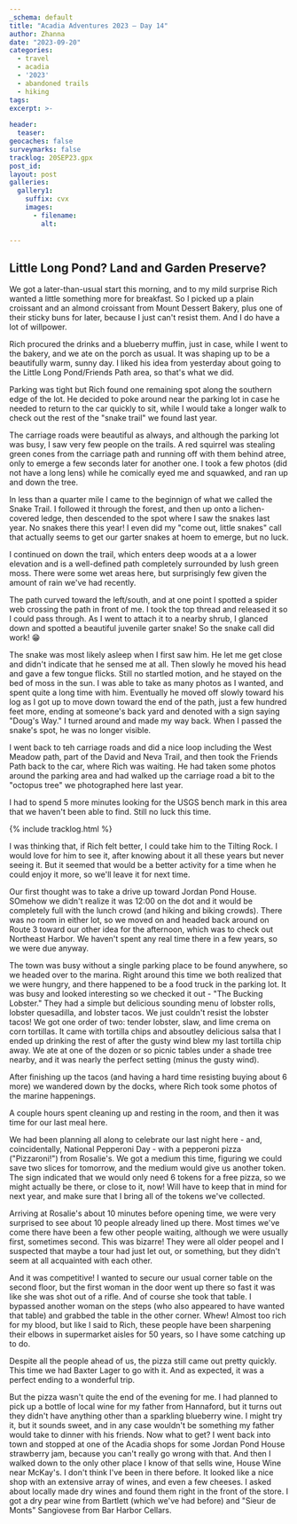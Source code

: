 ```yaml
---
_schema: default
title: "Acadia Adventures 2023 – Day 14"
author: Zhanna
date: "2023-09-20"
categories: 
  - travel
  - acadia
  - '2023'
  - abandoned trails
  - hiking
tags:
excerpt: >-
  
header:
  teaser:
geocaches: false
surveymarks: false
tracklog: 20SEP23.gpx
post_id: 
layout: post
galleries:
  gallery1:
    suffix: cvx
    images:
      - filename: 
        alt:
    
---
```


## Little Long Pond? Land and Garden Preserve?

We got a later-than-usual start this morning, and to my mild surprise Rich wanted a little something more for breakfast. So I picked up a plain croissant and an almond croissant from Mount Dessert Bakery, plus one of their sticky buns for later, because I just can't resist them. And I do have a lot of willpower.

Rich procured the drinks and a blueberry muffin, just in case, while I went to the bakery, and we ate on the porch as usual. It was shaping up to be a beautifully warm, sunny day. I liked his idea from yesterday about going to the Little Long Pond/Friends Path area, so that's what we did.

Parking was tight but Rich found one remaining spot along the southern edge of the lot. He decided to poke around near the parking lot in case he needed to return to the car quickly to sit, while I would take a longer walk to check out the rest of the "snake trail" we found last year.

The carriage roads were beautiful as always, and although the parking lot was busy, I saw very few people on the trails. A red squirrel was stealing green cones from the carriage path and running off with them behind atree, only to emerge a few seconds later for another one. I took a few photos (did not have a long lens) while he comically eyed me and squawked, and ran up and down the tree.

In less than a quarter mile I came to the beginnign of what we called the Snake Trail. I followed it through the forest, and then up onto a lichen-covered ledge, then descended to the spot where I saw the snakes last year. No snakes there this year! I even did my "come out, little snakes" call that actually seems to get our garter snakes at hoem to emerge, but no luck.

I continued on down the trail, which enters deep woods at a a lower elevation and is a well-defined path completely surrounded by lush green moss. There were some wet areas here, but surprisingly few given the amount of rain we've had recently.

The path curved toward the left/south, and at one point I spotted a spider web crossing the path in front of me. I took the top thread and released it so I could pass through. As I went to attach it to a nearby shrub, I glanced down and spotted a beautiful juvenile garter snake! So the snake call did work! :grin:

The snake was most likely asleep when I first saw him. He let me get close and didn't indicate that he sensed me at all. Then slowly he moved his head and gave a few tongue flicks. Still no startled motion, and he stayed on the bed of moss in the sun. I was able to take as many photos as I wanted, and spent quite a long time with him. Eventually he moved off slowly toward his log as I got up to move down toward the end of the path, just a few hundred feet more, ending at someone's back yard and denoted with a sign saying "Doug's Way." I turned around and made my way back. When I passed the snake's spot, he was no longer visible.

I went back to teh carriage roads and did a nice loop including the West Meadow path, part of the David and Neva Trail, and then took the Friends Path back to the car, where Rich was waiting. He had taken some photos around the parking area and had walked up the carriage road a bit to the "octopus tree" we photographed here last year.

I had to spend 5 more minutes looking for the USGS bench mark in this area that we haven't been able to find. Still no luck this time.

{% include tracklog.html %}

I was thinking that, if Rich felt better, I could take him to the Tilting Rock. I would love for him to see it, after knowing about it all these years but never seeing it. But it seemed that would be a better activity for a time when he could enjoy it more, so we'll leave it for next time.

Our first thought was to take a drive up toward Jordan Pond House. SOmehow we didn't realize it was 12:00 on the dot and it would be completely full with the lunch crowd (and hiking and biking crowds). There was no room in either lot, so we moved on and headed back around on Route 3 toward our other idea for the afternoon, which was to check out Northeast Harbor. We haven't spent any real time there in a few years, so we were due anyway.

The town was busy without a single parking place to be found anywhere, so we headed over to the marina. Right around this time we both realized that we were hungry, and there happened to be a food truck in the parking lot. It was busy and looked interesting so we checked it out - "The Bucking Lobster." They had a simple but delicious sounding menu of lobster rolls, lobster quesadilla, and lobster tacos. We just couldn't resist the lobster tacos! We got one order of two: tender lobster, slaw, and lime crema on corn tortillas. It came with tortilla chips and absoutley delicious salsa that I ended up drinking the rest of after the gusty wind blew my last tortilla chip away. We ate at one of the dozen or so picnic tables under a shade tree nearby, and it was nearly the perfect setting (minus the gusty wind). 

After finishing up the tacos (and having a hard time resisting buying about 6 more) we wandered down by the docks, where Rich took some photos of the marine happenings.

A couple hours spent cleaning up and resting in the room, and then it was time for our last meal here.

We had been planning all along to celebrate our last night here - and, coincidentally, National Pepperoni Day - with a pepperoni pizza ("Pizzaroni!") from Rosalie's. We got a medium this time, figuring we could save two slices for tomorrow, and the medium would give us another token. The sign indicated that we would only need 6 tokens for a free pizza, so we might actually be there, or close to it, now! Will have to keep that in mind for next year, and make sure that I bring all of the tokens we've collected.

Arriving at Rosalie's about 10 minutes before opening time, we were very surprised to see about 10 people already lined up there. Most times we've come there have been a few other people waiting, although we were usually first, sometimes second. This was bizarre! They were all older peopel and I suspected that maybe a tour had just let out, or something, but they didn't seem at all acquainted with each other. 

And it was competitive! I wanted to secure our usual corner table on the second floor, but the first woman in the door went up there so fast it was like she was shot out of a rifle. And of course she took that table. I bypassed another woman on the steps (who also appeared to have wanted that table) and grabbed the table in the other corner. Whew! Almost too rich for my blood, but like I said to Rich, these people have been sharpening their elbows in supermarket aisles for 50 years, so I have some catching up to do.

Despite all the people ahead of us, the pizza still came out pretty quickly. This time we had Baxter Lager to go with it. And as expected, it was a perfect ending to a wonderful trip.

But the pizza wasn't quite the end of the evening for me. I had planned to pick up a bottle of local wine for my father from Hannaford, but it turns out they didn't have anything other than a sparkling blueberry wine. I might try it, but it sounds sweet, and in any case wouldn't be something my father would take to dinner with his friends. Now what to get? I went back into town and stopped at one of the Acadia shops for some Jordan Pond House strawberry jam, because you can't really go wrong with that. And then I walked down to the only other place I know of that sells wine, House Wine near McKay's. I don't think I've been in there before. It looked like a nice shop with an extensive array of wines, and even a few cheeses. I asked about locally made dry wines and found them right in the front of the store. I got a dry pear wine from Bartlett (which we've had before) and "Sieur de Monts" Sangiovese from Bar Harbor Cellars. 